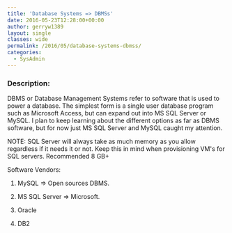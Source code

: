 ```yaml
---
title: 'Database Systems => DBMSs'
date: 2016-05-23T12:28:00+00:00
author: gerryw1389
layout: single
classes: wide
permalink: /2016/05/database-systems-dbmss/
categories:
  - SysAdmin
---
```

<!--more-->

### Description:

DBMS or Database Management Systems refer to software that is used to power a database. The simplest form is a single user database program such as Microsoft Access, but can expand out into MS SQL Server or MySQL. I plan to keep learning about the different options as far as DBMS software, but for now just MS SQL Server and MySQL caught my attention.

NOTE: SQL Server will always take as much memory as you allow regardless if it needs it or not. Keep this in mind when provisioning VM's for SQL servers. Recommended 8 GB+

Software Vendors:

1. MySQL => Open sources DBMS.

2. MS SQL Server => Microsoft.

3. Oracle

4. DB2